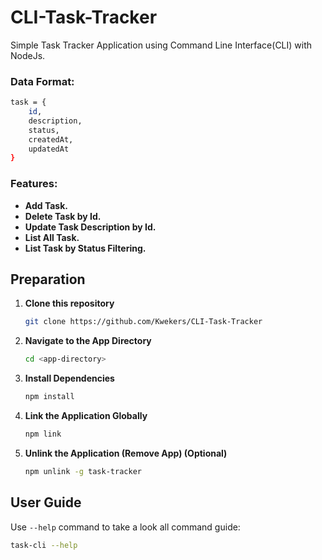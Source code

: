 # CLI-Task-Tracker
Simple Task Tracker Application using Command Line Interface(CLI) with NodeJs.

### Data Format:
```bash
task = {
    id,
    description,
    status,
    createdAt,
    updatedAt
}
```
### Features:
- **Add Task.**
- **Delete Task by Id.**
- **Update Task Description by Id.**
- **List All Task.**
- **List Task by Status Filtering.**

## Preparation
1. **Clone this repository**
    ```bash 
    git clone https://github.com/Kwekers/CLI-Task-Tracker 
    ```
2. **Navigate to the App Directory**
    ```bash
    cd <app-directory>
    ```
3. **Install Dependencies**
    ```bash
    npm install
    ```
4. **Link the Application Globally**
    ```bash
    npm link
    ```
5. **Unlink the Application (Remove App) (Optional)**
    ```bash
    npm unlink -g task-tracker
    ```

## User Guide

Use ```--help``` command to take a look all command guide:
```bash
task-cli --help
```